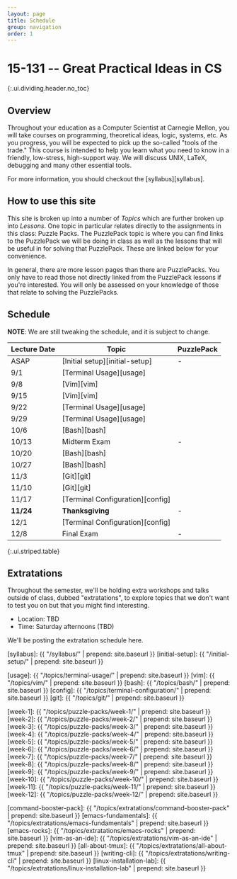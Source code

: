 ```yaml
---
layout: page
title: Schedule
group: navigation
order: 1
---
```


# 15-131 -- Great Practical Ideas in CS
{:.ui.dividing.header.no_toc}

## Overview

Throughout your education as a Computer Scientist at Carnegie Mellon, you will
take courses on programming, theoretical ideas, logic, systems, etc. As you
progress, you will be expected to pick up the so-called "tools of the trade."
This course is intended to help you learn what you need to know in a friendly,
low-stress, high-support way. We will discuss UNIX, LaTeX, debugging and many
other essential tools.

For more information, you should checkout the [syllabus][syllabus].


## How to use this site

This site is broken up into a number of _Topics_ which are further broken up
into _Lessons_. One topic in particular relates directly to the assignments in
this class: Puzzle Packs. The PuzzlePack topic is where you can find links to
the PuzzlePack we will be doing in class as well as the lessons that will be
useful in for solving that PuzzlePack. These are linked below for your
convenience.

In general, there are more lesson pages than there are PuzzlePacks. You only
have to read those not directly linked from the PuzzlePack lessons if you're
interested. You will only be assessed on your knowledge of those that relate to
solving the PuzzlePacks.


## Schedule

**NOTE**: We are still tweaking the schedule, and it is subject to change.

| Lecture Date | Topic                            | PuzzlePack         |
| ------------ | -------------------------------- | ------------------ |
| ASAP         | [Initial setup][initial-setup]   | -                  |
| 9/1          | [Terminal Usage][usage]          |                    |
| 9/8          | [Vim][vim]                       |                    |
| 9/15         | [Vim][vim]                       |                    |
| 9/22         | [Terminal Usage][usage]          |                    |
| 9/29         | [Terminal Usage][usage]          |                    |
| 10/6         | [Bash][bash]                     |                    |
| 10/13        | Midterm Exam                     | -                  |
| 10/20        | [Bash][bash]                     |                    |
| 10/27        | [Bash][bash]                     |                    |
| 11/3         | [Git][git]                       |                    |
| 11/10        | [Git][git]                       |                    |
| 11/17        | [Terminal Configuration][config] |                    |
| __11/24__    | __Thanksgiving__                 | -                  |
| 12/1         | [Terminal Configuration][config] |                    |
| 12/8         | Final Exam                       | -                  |
{:.ui.striped.table}

## Extratations

Throughout the semester, we'll be holding extra workshops and talks outside of
class, dubbed "extratations", to explore topics that we don't want to test you
on but that you might find interesting.

- Location: TBD
- Time: Saturday afternoons (TBD)

We'll be posting the extratation schedule here.


[syllabus]: {{ "/syllabus/" | prepend: site.baseurl }}
[initial-setup]: {{ "/initial-setup/" | prepend: site.baseurl }}

[usage]:  {{ "/topics/terminal-usage/"         | prepend: site.baseurl }}
[vim]:    {{ "/topics/vim/"                    | prepend: site.baseurl }}
[bash]:   {{ "/topics/bash/"                   | prepend: site.baseurl }}
[config]: {{ "/topics/terminal-configuration/" | prepend: site.baseurl }}
[git]:    {{ "/topics/git/"                    | prepend: site.baseurl }}

[week-1]:  {{ "/topics/puzzle-packs/week-1/"  | prepend: site.baseurl }}
[week-2]:  {{ "/topics/puzzle-packs/week-2/"  | prepend: site.baseurl }}
[week-3]:  {{ "/topics/puzzle-packs/week-3/"  | prepend: site.baseurl }}
[week-4]:  {{ "/topics/puzzle-packs/week-4/"  | prepend: site.baseurl }}
[week-5]:  {{ "/topics/puzzle-packs/week-5/"  | prepend: site.baseurl }}
[week-6]:  {{ "/topics/puzzle-packs/week-6/"  | prepend: site.baseurl }}
[week-7]:  {{ "/topics/puzzle-packs/week-7/"  | prepend: site.baseurl }}
[week-8]:  {{ "/topics/puzzle-packs/week-8/"  | prepend: site.baseurl }}
[week-9]:  {{ "/topics/puzzle-packs/week-9/"  | prepend: site.baseurl }}
[week-10]: {{ "/topics/puzzle-packs/week-10/" | prepend: site.baseurl }}
[week-11]: {{ "/topics/puzzle-packs/week-11/" | prepend: site.baseurl }}
[week-12]: {{ "/topics/puzzle-packs/week-12/" | prepend: site.baseurl }}


[command-booster-pack]: {{ "/topics/extratations/command-booster-pack" | prepend: site.baseurl }}
[emacs-fundamentals]: {{ "/topics/extratations/emacs-fundamentals" | prepend: site.baseurl }}
[emacs-rocks]: {{ "/topics/extratations/emacs-rocks" | prepend: site.baseurl }}
[vim-as-an-ide]: {{ "/topics/extratations/vim-as-an-ide" | prepend: site.baseurl }}
[all-about-tmux]: {{ "/topics/extratations/all-about-tmux" | prepend: site.baseurl }}
[writing-cli]: {{ "/topics/extratations/writing-cli" | prepend: site.baseurl }}
[linux-installation-lab]: {{ "/topics/extratations/linux-installation-lab" | prepend: site.baseurl }}
